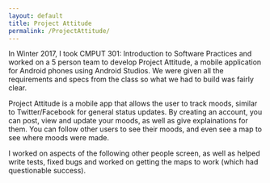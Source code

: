 ```yaml
---
layout: default
title: Project Attitude
permalink: /ProjectAttitude/
---
```


In Winter 2017, I took CMPUT 301: Introduction to Software Practices and worked on a 5 person team to develop Project Attitude, a mobile application for Android phones using Android Studios. We were given all the requirements and specs from the class so what we had to build was fairly clear.

Project Attitude is a mobile app that allows the user to track moods, similar to Twitter/Facebook for general status updates. By creating an account, you can post, view and update your moods, as well as give explainations for them. You can follow other users to see their moods, and even see a map to see where moods were made.

I worked on aspects of the following other people screen, as well as helped write tests, fixed bugs and worked on getting the maps to work (which had questionable success).
